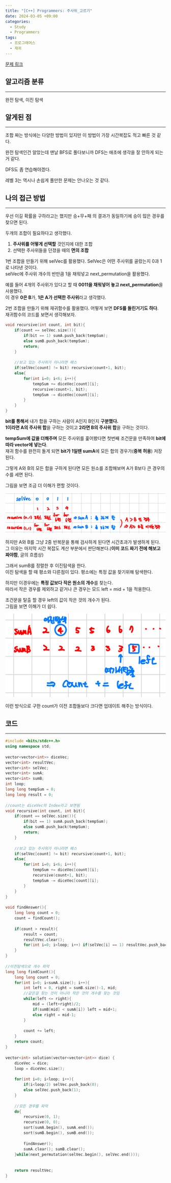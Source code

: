 ```yaml
---
title: "[C++] Programmers: 주사위_고르기"
date: 2024-03-05 +09:00
categories:
  - Study
  - Programmers
tags:
  - 프로그래머스
  - 재귀
---
```

[문제 링크](https://school.programmers.co.kr/learn/courses/30/lessons/258709)

## 알고리즘 분류
---
완전 탐색, 이진 탐색

## 알게된 점
---
조합 짜는 방식에는 다양한 방법이 있지만 이 방법이 가장 시간복잡도 적고 빠른 것 같다.

완전 탐색인건 알았는데 맨날 BFS로 풀다보니까 DFS는 애초에 생각을 잘 안하게 되는거 같다.

DFS도 좀 연습해야겠다.   

레벨 3는 역시나 손쉽게 풀만한 문제는 안나오는 것 같다.

## 나의 접근 방법
---
우선 이길 확률을 구하라고는 했지만 승+무+패 의 결과가 동일하기에 승이 많은 경우를 찾으면 된다.

두개의 조합이 필요하다고 생각했다.

1. **주사위를 어떻게 선택할** 것인지에 대한 조합
2. 선택한 주사위들을 던졌을 때의 **면의 조합**

1번 조합을 만들기 위해 selVec를 활용했다. SelVec은 어떤 주사위를 골랐는지 0과 1로 나타낸 것이다.    
selVec에 주사위 개수의 반만큼 1을 채워넣고 next_permutation을 활용했다.

예를 들어 4개의 주사위가 있다고 할 때 **0011을 채워넣어 놓고 next_permutation**을 사용했다.    
이 경우 **0은 B**가, **1은 A가 선택한 주사위**라고 생각했다.

2번 조합을 만들기 위해 재귀함수를 활용했다. 어떻게 보면 **DFS를 돌린거기도 하다**.     
재귀함수의 코드를 보면서 생각해보자.

```cpp
void recursive(int count, int bit){
    if(count == selVec.size()){
        if(bit == 1) sumA.push_back(tempSum);
        else sumB.push_back(tempSum);
        return;
    }
    
    //보고 있는 주사위가 아니라면 패스
    if(selVec[count] != bit) recursive(count+1, bit);
    else{
        for(int i=0; i<6; i++){
            tempSum += diceVec[count][i];
            recursive(count+1, bit);
            tempSum -= diceVec[count][i];
        }
    }
}
```

**bit를 통해서** 내가 합을 구하는 사람이 A인지 B인지 **구분했다.**     
**1이라면 A의 주사위 합**을 구하는 것이고 **2라면 B의 주사위 합**을 구하는 것이다.    

**tempSum에 값을 더해주며** 모든 주사위를 훑어봤다면 첫번째 조건문을 만족하여 **bit에 따라 vector에 넣는다**.   
재귀 함수를 완전히 돌게 되면 **bit가 1일땐 sumA**에 모든 합의 경우가(**중복 허용**) 저장된다.

그렇게 A와 B의 모든 합을 구하게 된다면 모든 원소를 조합해보며 A가 B보다 큰 경우의 수를 세면 된다.  

그림을 보면 조금 더 이해가 편할 것이다.

![](images/2024-05-14-Programmers-주사위_고르기.png)

하지만 A와 B를 그냥 2중 반복문을 통해 검사하게 된다면 시간초과가 발생하게 된다.   
그 이유는 마지막 시간 복잡도 계산 부분에서 판단해본다.(**이미 코드 짜기 전에 해보고 짜야함**, 글의 흐름상)

그래서 sumB를 정렬한 후 이진탐색을 한다.   
이진 탐색을 할 때 평소와 다른점이 있다. 평소에는 특정 값을 찾기위해 탐색한다.

하지만 이경우에는 **특정 값보다 작은 원소의 개수**를 찾는다.    
따라서 작은 경우를 제외하고 같거나 큰 경우는 모드 left = mid + 1을 적용한다.

조건문을 탈출 할 경우 left의 값이 작은 것의 개수가 된다.   
그림을 보면 이해가 더 쉽다.

![](images/2024-05-14-Programmers-주사위_고르기-1.png)

이런 방식으로 구한 count가 이전 조합들보다 크다면 업데이트 해주는 방식이다.

## 코드
---
```cpp
#include <bits/stdc++.h>
using namespace std;

vector<vector<int>> diceVec;
vector<int> resultVec;
vector<int> selVec;
vector<int> sumA;
vector<int> sumB;
int loop;
long long tempSum = 0;
long long result = 0;

//count는 diceVec의 Index라고 보면됨
void recursive(int count, int bit){
    if(count == selVec.size()){
        if(bit == 1) sumA.push_back(tempSum);
        else sumB.push_back(tempSum);
        return;
    }
    
    //보고 있는 주사위가 아니라면 패스
    if(selVec[count] != bit) recursive(count+1, bit);
    else{
        for(int i=0; i<6; i++){
            tempSum += diceVec[count][i];
            recursive(count+1, bit);
            tempSum -= diceVec[count][i];
        }
    }
}

void findAnswer(){
    long long count = 0;
    count = findCount();

    if(count > result){
        result = count;
        resultVec.clear();
        for(int i=0; i<loop; i++) if(selVec[i] == 1) resultVec.push_back(i+1);
    }
}

//이진탐색으로 개수 파악
long long findCount(){
    long long count = 0;
    for(int i=0; i<sumA.size(); i++){
        int left = 0, right = sumB.size()-1, mid;
        //같은걸 찾는 것이 아니라 작은 것의 개수를 찾는 것임
        while(left <= right){
            mid = (left+right)/2;
            if(sumB[mid] < sumA[i]) left = mid+1;
            else right = mid-1;
        }
        
        count += left;
    }
    return count;
}

vector<int> solution(vector<vector<int>> dice) {
    diceVec = dice;
    loop = diceVec.size();
    
    for(int i=0; i<loop; i++){
        if(i<loop/2) selVec.push_back(0);
        else selVec.push_back(1);
    }
    
    //모든 경우를 파악
    do{
        recursive(0, 1);
        recursive(0, 0);
        sort(sumA.begin(), sumA.end());
        sort(sumB.begin(), sumB.end());
        
        findAnswer();
        sumA.clear(); sumB.clear();
    }while(next_permutation(selVec.begin(), selVec.end()));

    
    return resultVec;
}
```